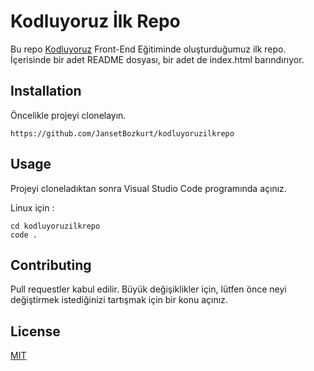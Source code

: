 # Kodluyoruz İlk Repo 
Bu repo [Kodluyoruz](https://academy.patika.dev) Front-End Eğitiminde oluşturduğumuz ilk repo. İçerisinde bir adet README dosyası, bir adet de index.html barındırıyor.

## Installation
Öncelikle projeyi clonelayın. 

```
https://github.com/JansetBozkurt/kodluyoruzilkrepo 
```

## Usage
 Projeyi cloneladıktan sonra Visual Studio Code programında açınız.

 Linux için :
 ```
 cd kodluyoruzilkrepo
 code .
 ```

 ## Contributing
 Pull requestler kabul edilir. Büyük değişiklikler için, lütfen önce neyi değiştirmek istediğinizi tartışmak için bir konu açınız.

 ## License
 [MIT](https://choosealicense.com/licenses/mit/)

